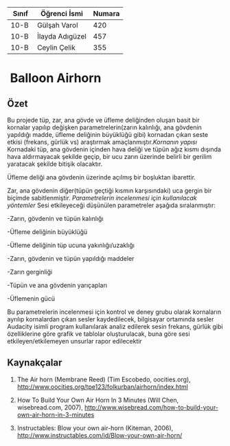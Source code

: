 



Sınıf | Öğrenci İsmi  | Numara
-------|----------------|--------
10-B  | Gülşah Varol | 420
10-B  | İlayda Adıgüzel | 457
10-B  | Ceylin Çelik | 355

#  Balloon Airhorn
## Özet
Bu projede tüp, zar, ana gövde ve üfleme deliğinden oluşan basit bir kornalar yapılıp değişken parametrelerin(zarın kalınlığı, ana gövdenin yapıldığı madde, üfleme deliğinin büyüklüğü gibi) kornadan çıkan seste etkisi (frekans, gürlük vs) araştırmak amaçlanmıştır.*Kornanın yapısı* Kornadaki tüp, ana gövdenin içinden hava deliği ve tüpün ağız kısmı dışında hava aldırmayacak şekilde geçip, bir ucu zarın üzerinde belirli bir gerilim yaratacak şekilde bitişik olacaktır. 

Üfleme deliği ana gövdenin üzerinde açılmış bir boşluktan ibarettir. 

Zar, ana gövdenin diğer(tüpün geçtiği kısmın karşısındaki) uca gergin bir biçimde sabitlenmiştir.
*Parametrelerin incelenmesi için kullanılacak yöntemler* Sesi etkileyeceği düşünülen parametreler aşağıda sıralanmıştır:

-Zarın, gövdenin ve tüpün kalınlığı

-Üfleme deliğinin büyüklüğü

-Üfleme deliğinin tüp ucuna yakınlığı/uzaklığı

-Zarın, gövdenin ve tüpün yapıldığı maddeler

-Zarın gerginliği

-Tüpün ve ana gövdenin yarıçapları

-Üflemenin gücü

Bu parametrelerin incelenmesi için kontrol ve deney grubu olarak kornaların ayrılıp kornalardan çıkan sesler kaydedilecek, bilgisayar ortamında sesler Audacity isimli program kullanılarak analiz edilerek sesin frekans, gürlük gibi özelliklerine göre grafik ve tablolar oluşturulacak, buna göre sesi etkileyen/etkilemeyen unsurlar rapor edilecektir
## Kaynakçalar  

1. The Air horn (Membrane Reed) (Tim Escobedo, oocities.org), 
http://www.oocities.org/tpe123/folkurban/airhorn/index.html

2. How To Build Your Own Air Horn In 3 Minutes (Will Chen, wisebread.com, 2007),
http://www.wisebread.com/how-to-build-your-own-air-horn-in-3-minutes

3. Instructables: Blow your own air-horn (Kiteman, 2006),
http://www.instructables.com/id/Blow-your-own-air-horn/
